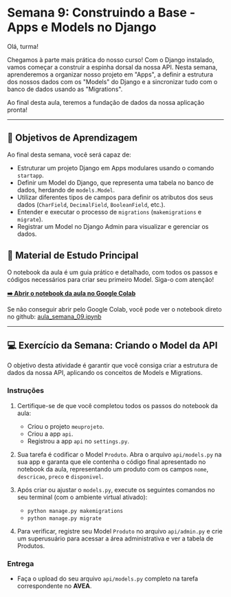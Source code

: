 # Semana 9: Construindo a Base - Apps e Models no Django

Olá, turma!

Chegamos à parte mais prática do nosso curso! Com o Django instalado, vamos começar a construir a espinha dorsal da nossa API. Nesta semana, aprenderemos a organizar nosso projeto em "Apps", a definir a estrutura dos nossos dados com os "Models" do Django e a sincronizar tudo com o banco de dados usando as "Migrations".

Ao final desta aula, teremos a fundação de dados da nossa aplicação pronta!

---

## 🎯 Objetivos de Aprendizagem

Ao final desta semana, você será capaz de:

* Estruturar um projeto Django em Apps modulares usando o comando `startapp`.
* Definir um Model do Django, que representa uma tabela no banco de dados, herdando de `models.Model`.
* Utilizar diferentes tipos de campos para definir os atributos dos seus dados (`CharField`, `DecimalField`, `BooleanField`, etc.).
* Entender e executar o processo de `migrations` (`makemigrations` e `migrate`).
* Registrar um Model no Django Admin para visualizar e gerenciar os dados.

## 📖 Material de Estudo Principal

O notebook da aula é um guia prático e detalhado, com todos os passos e códigos necessários para criar seu primeiro Model. Siga-o com atenção!

**[➡️ Abrir o notebook da aula no Google Colab](https://colab.research.google.com/github/delanohelio/tlp1/blob/main/conteudos/semana-09/aula_semana_09.ipynb)**

Se não conseguir abrir pelo Google Colab, você pode ver o notebook direto no github: [aula_semana_09.ipynb](aula_semana_09.ipynb)

---

## 💻 Exercício da Semana: Criando o Model da API

O objetivo desta atividade é garantir que você consiga criar a estrutura de dados da nossa API, aplicando os conceitos de Models e Migrations.

### Instruções

1.  Certifique-se de que você completou todos os passos do notebook da aula:
    * Criou o projeto `meuprojeto`.
    * Criou a app `api`.
    * Registrou a app `api` no `settings.py`.

2.  Sua tarefa é codificar o Model `Produto`. Abra o arquivo `api/models.py` na sua app e garanta que ele contenha o código final apresentado no notebook da aula, representando um produto com os campos `nome`, `descricao`, `preco` e `disponivel`.

3.  Após criar ou ajustar o `models.py`, execute os seguintes comandos no seu terminal (com o ambiente virtual ativado):
    * `python manage.py makemigrations`
    * `python manage.py migrate`

4.  Para verificar, registre seu Model `Produto` no arquivo `api/admin.py` e crie um superusuário para acessar a área administrativa e ver a tabela de Produtos.

### Entrega

* Faça o upload do seu arquivo `api/models.py` completo na tarefa correspondente no **AVEA**.
